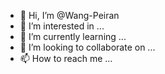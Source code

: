 - 👋 Hi, I’m @Wang-Peiran
- 👀 I’m interested in ...
- 🌱 I’m currently learning ...
- 💞️ I’m looking to collaborate on ...
- 📫 How to reach me ...

<!---
Wang-Peiran/Wang-Peiran is a ✨ special ✨ repository because its `README.md` (this file) appears on your GitHub profile.
You can click the Preview link to take a look at your changes.
--->
